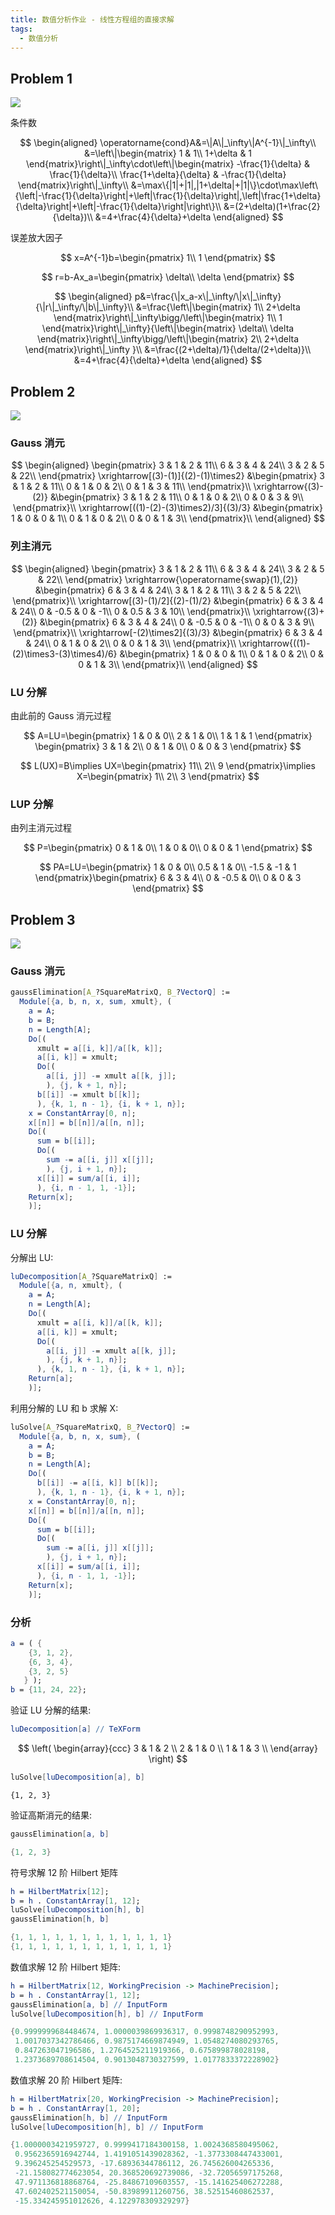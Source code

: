 ```yaml
---
title: 数值分析作业 - 线性方程组的直接求解
tags:
  - 数值分析
---
```


## Problem 1

![](https://cdn.duanyll.com/img/20230324202737.png)

条件数

$$
\begin{aligned}
    \operatorname{cond}A&=\|A\|_\infty\|A^{-1}\|_\infty\\
        &=\left\|\begin{matrix}
            1 & 1\\
            1+\delta & 1
        \end{matrix}\right\|_\infty\cdot\left\|\begin{matrix}
            -\frac{1}{\delta} & \frac{1}{\delta}\\
            \frac{1+\delta}{\delta} & -\frac{1}{\delta}
        \end{matrix}\right\|_\infty\\
        &=\max\{|1|+|1|,|1+\delta|+|1|\}\cdot\max\left\{\left|-\frac{1}{\delta}\right|+\left|\frac{1}{\delta}\right|,\left|\frac{1+\delta}{\delta}\right|+\left|-\frac{1}{\delta}\right|\right\}\\
        &=(2+\delta)(1+\frac{2}{\delta})\\
        &=4+\frac{4}{\delta}+\delta
\end{aligned}
$$

误差放大因子

$$
x=A^{-1}b=\begin{pmatrix}
    1\\
    1
\end{pmatrix}
$$

$$
r=b-Ax_a=\begin{pmatrix}
    \delta\\
    \delta
\end{pmatrix}
$$

$$
\begin{aligned}
    p&=\frac{\|x_a-x\|_\infty/\|x\|_\infty}{\|r\|_\infty/\|b\|_\infty}\\
     &=\frac{\left\|\begin{matrix}
            1\\
            2+\delta
        \end{matrix}\right\|_\infty\bigg/\left\|\begin{matrix}
            1\\
            1
        \end{matrix}\right\|_\infty}{\left\|\begin{matrix}
            \delta\\
            \delta
        \end{matrix}\right\|_\infty\bigg/\left\|\begin{matrix}
            2\\
            2+\delta
        \end{matrix}\right\|_\infty
        }\\
     &=\frac{(2+\delta)/1}{\delta/(2+\delta)}\\
     &=4+\frac{4}{\delta}+\delta
\end{aligned}
$$

## Problem 2

![](https://cdn.duanyll.com/img/20230324215130.png)

### Gauss 消元

$$
\begin{aligned}
    \begin{pmatrix}
        3 & 1 & 2 & 11\\
        6 & 3 & 4 & 24\\
        3 & 2 & 5 & 22\\
    \end{pmatrix}
    \xrightarrow[(3)-(1)]{(2)-(1)\times2}
    &\begin{pmatrix}
        3 & 1 & 2 & 11\\
        0 & 1 & 0 & 2\\
        0 & 1 & 3 & 11\\
    \end{pmatrix}\\
    \xrightarrow{(3)-(2)}
    &\begin{pmatrix}
        3 & 1 & 2 & 11\\
        0 & 1 & 0 & 2\\
        0 & 0 & 3 & 9\\
    \end{pmatrix}\\
    \xrightarrow[((1)-(2)-(3)\times2)/3]{(3)/3}
    &\begin{pmatrix}
        1 & 0 & 0 & 1\\
        0 & 1 & 0 & 2\\
        0 & 0 & 1 & 3\\
    \end{pmatrix}\\
\end{aligned}
$$

### 列主消元

$$
\begin{aligned}
    \begin{pmatrix}
        3 & 1 & 2 & 11\\
        6 & 3 & 4 & 24\\
        3 & 2 & 5 & 22\\
    \end{pmatrix}
    \xrightarrow{\operatorname{swap}(1),(2)}
    &\begin{pmatrix}
        6 & 3 & 4 & 24\\
        3 & 1 & 2 & 11\\
        3 & 2 & 5 & 22\\
    \end{pmatrix}\\
    \xrightarrow[(3)-(1)/2]{(2)-(1)/2}
    &\begin{pmatrix}
        6 & 3 & 4 & 24\\
        0 & -0.5 & 0 & -1\\
        0 & 0.5 & 3 & 10\\
    \end{pmatrix}\\
    \xrightarrow{(3)+(2)}
    &\begin{pmatrix}
        6 & 3 & 4 & 24\\
        0 & -0.5 & 0 & -1\\
        0 & 0 & 3 & 9\\
    \end{pmatrix}\\
    \xrightarrow[-(2)\times2]{(3)/3}
    &\begin{pmatrix}
        6 & 3 & 4 & 24\\
        0 & 1 & 0 & 2\\
        0 & 0 & 1 & 3\\
    \end{pmatrix}\\
    \xrightarrow{((1)-(2)\times3-(3)\times4)/6}
    &\begin{pmatrix}
        1 & 0 & 0 & 1\\
        0 & 1 & 0 & 2\\
        0 & 0 & 1 & 3\\
    \end{pmatrix}\\
\end{aligned}
$$

### LU 分解

由此前的 Gauss 消元过程

$$
A=LU=\begin{pmatrix}
    1 & 0 & 0\\
    2 & 1 & 0\\
    1 & 1 & 1
\end{pmatrix}
\begin{pmatrix}
    3 & 1 & 2\\
    0 & 1 & 0\\
    0 & 0 & 3 
\end{pmatrix}
$$

$$
L(UX)=B\implies UX=\begin{pmatrix}
    11\\
    2\\
    9
\end{pmatrix}\implies X=\begin{pmatrix}
    1\\
    2\\
    3
\end{pmatrix}
$$

### LUP 分解

由列主消元过程

$$
P=\begin{pmatrix}
    0 & 1 & 0\\
    1 & 0 & 0\\
    0 & 0 & 1
\end{pmatrix}
$$

$$
PA=LU=\begin{pmatrix}
    1 & 0 & 0\\
    0.5 & 1 & 0\\
    -1.5 & -1 & 1
\end{pmatrix}\begin{pmatrix}
    6 & 3 & 4\\
    0 & -0.5 & 0\\
    0 & 0 & 3
\end{pmatrix}
$$

## Problem 3

![](https://cdn.duanyll.com/img/20230324225835.png)

### Gauss 消元

```mathematica
gaussElimination[A_?SquareMatrixQ, B_?VectorQ] :=
  Module[{a, b, n, x, sum, xmult}, (
    a = A;
    b = B;
    n = Length[A];
    Do[(
      xmult = a[[i, k]]/a[[k, k]];
      a[[i, k]] = xmult;
      Do[(
        a[[i, j]] -= xmult a[[k, j]];
        ), {j, k + 1, n}];
      b[[i]] -= xmult b[[k]];
      ), {k, 1, n - 1}, {i, k + 1, n}];
    x = ConstantArray[0, n];
    x[[n]] = b[[n]]/a[[n, n]];
    Do[(
      sum = b[[i]];
      Do[(
        sum -= a[[i, j]] x[[j]];
        ), {j, i + 1, n}];
      x[[i]] = sum/a[[i, i]];
      ), {i, n - 1, 1, -1}];
    Return[x];
    )];
```

### LU 分解

分解出 LU:

```mathematica
luDecomposition[A_?SquareMatrixQ] :=
  Module[{a, n, xmult}, (
    a = A;
    n = Length[A];
    Do[(
      xmult = a[[i, k]]/a[[k, k]];
      a[[i, k]] = xmult;
      Do[(
        a[[i, j]] -= xmult a[[k, j]];
        ), {j, k + 1, n}];
      ), {k, 1, n - 1}, {i, k + 1, n}];
    Return[a];
    )];
```

利用分解的 LU 和 b 求解 X:

```mathematica
luSolve[A_?SquareMatrixQ, B_?VectorQ] :=
  Module[{a, b, n, x, sum}, (
    a = A;
    b = B;
    n = Length[A];
    Do[(
      b[[i]] -= a[[i, k]] b[[k]];
      ), {k, 1, n - 1}, {i, k + 1, n}];
    x = ConstantArray[0, n];
    x[[n]] = b[[n]]/a[[n, n]];
    Do[(
      sum = b[[i]];
      Do[(
        sum -= a[[i, j]] x[[j]];
        ), {j, i + 1, n}];
      x[[i]] = sum/a[[i, i]];
      ), {i, n - 1, 1, -1}];
    Return[x];
    )];
```

### 分析

```mathematica
a = ( {
    {3, 1, 2},
    {6, 3, 4},
    {3, 2, 5}
   } );
b = {11, 24, 22};
```

验证 LU 分解的结果:

```mathematica
luDecomposition[a] // TeXForm
```

$$
\left(
\begin{array}{ccc}
 3 & 1 & 2 \\
 2 & 1 & 0 \\
 1 & 1 & 3 \\
\end{array}
\right)
$$

```mathematica
luSolve[luDecomposition[a], b]
```

```
{1, 2, 3}
```

验证高斯消元的结果:

```mathematica
gaussElimination[a, b]
```

```mathematica
{1, 2, 3}
```

符号求解 12 阶 Hilbert 矩阵

```mathematica
h = HilbertMatrix[12];
b = h . ConstantArray[1, 12];
luSolve[luDecomposition[h], b]
gaussElimination[h, b]
```

```mathematica
{1, 1, 1, 1, 1, 1, 1, 1, 1, 1, 1, 1}
{1, 1, 1, 1, 1, 1, 1, 1, 1, 1, 1, 1}
```

数值求解 12 阶 Hilbert 矩阵:

```mathematica
h = HilbertMatrix[12, WorkingPrecision -> MachinePrecision];
b = h . ConstantArray[1, 12];
gaussElimination[a, b] // InputForm
luSolve[luDecomposition[h], b] // InputForm
```

```mathematica
{0.9999999684484674, 1.0000039869936317, 0.9998748290952993, 
 1.0017037342786466, 0.9875174669874949, 1.0548274080293765, 
 0.847263047196586, 1.2764525211919366, 0.675899878028198, 
 1.2373689708614504, 0.9013048730327599, 1.0177833372228902}
```

数值求解 20 阶 Hilbert 矩阵:

```mathematica
h = HilbertMatrix[20, WorkingPrecision -> MachinePrecision];
b = h . ConstantArray[1, 20];
gaussElimination[h, b] // InputForm
luSolve[luDecomposition[h], b] // InputForm
```

```mathematica
{1.0000003421959727, 0.9999417184300158, 1.0024368580495062, 
 0.9562365916942744, 1.4191051439028362, -1.3773308447433001, 
 9.396245254529573, -17.68936344786112, 26.745626004265336, 
 -21.158082774623054, 20.368520692739086, -32.72056597175268, 
 47.971136818868764, -25.84867109603557, -15.141625406272288, 
 47.602402521150054, -50.83989911260756, 38.52515460862537, 
 -15.334245951012626, 4.122978309329297}
```